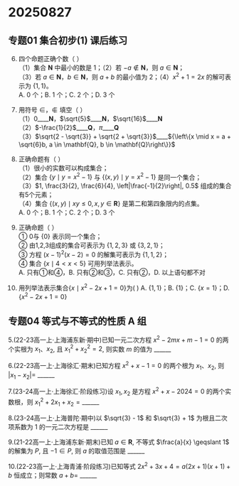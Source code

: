 # 20250827


## 专题01 集合初步(1) 课后练习

6. 四个命题正确个数（   ）  
   （1）集合 $\mathbf{N}$ 中最小的数是 1；（2）若 $-a \notin \mathbf{N}$，则 $a \in \mathbf{N}$；  
   （3）若 $a \in \mathbf{N}$，$b \in \mathbf{N}$，则 $a + b$ 的最小值为 2；（4）$x^2 + 1 = 2x$ 的解可表示为 $\{1, 1\}$。  
   A. $0$ 个；B. $1$ 个；C. $2$ 个；D. $3$ 个  

7. 用符号 $\in$，$\notin$ 填空（   ）  
   （1）$0$\_\_\_\_$\mathbf{N}$，$\sqrt{5}$\_\_\_\_$\mathbf{N}$，$\sqrt{16}$\_\_\_\_$\mathbf{N}$  
   （2）$-\frac{1}{2}$\_\_\_\_$\mathbf{Q}$，$\pi$\_\_\_\_$\mathbf{Q}$  
   （3）$\sqrt{2 - \sqrt{3}} + \sqrt{2 + \sqrt{3}}$\_\_\_\_${\left\{x \mid x = a + \sqrt{6}b, a \in \mathbf{Q}, b \in \mathbf{Q}\right\}}$  

8. 正确命题有（   ）  
   （1）很小的实数可以构成集合；  
   （2）集合 $\{y \mid y = x^2 - 1\}$ 与 $\{(x, y) \mid y = x^2 - 1\}$ 是同一个集合；  
   （3）$1, \frac{3}{2}, \frac{6}{4}, \left|\frac{-1}{2}\right|, 0.5$ 组成的集合有5个元素；  
   （4）集合 $\{(x, y) \mid xy \leq 0, x, y \in \mathbf{R}\}$ 是第二和第四象限内的点集。  
   A. $0$ 个；B. $1$ 个；C. $2$ 个；D. $3$ 个  

9. 正确命题（   ）  
   ① 0与 $\{0\}$ 表示同一个集合；  
   ② 由1,2,3组成的集合可表示为 $\{1,2,3\}$ 或 $\{3,2,1\}$；  
   ③ 方程 $(x-1)^2(x-2) = 0$ 的解集可表示为 $\{1,1,2\}$；  
   ④ 集合 $\{x \mid 4 < x < 5\}$ 可用列举法表示。  
   A. 只有①和④，B. 只有②和③，C. 只有②，D. 以上语句都不对  

10. 用列举法表示集合$\{ x \mid x^2 - 2x + 1 = 0 \}$为( )
    A. $\{1,1\}$；B. $\{1\}$；C. $\{x=1\}$；D. $\{x^2 - 2x + 1 = 0\}$

## 专题04 等式与不等式的性质 A 组

5.(22-23高一上·上海浦东新·期中)已知一元二次方程 $x^2 - 2m x + m - 1 = 0$ 的两个实根为 $x_1$、$x_2$, 且 $x_1^2 + x_2^2 = 2$, 则实数 $m$ 的值为 \_\_\_\_\_\_





6.(22-23高一上·上海徐汇·期末)已知方程 $x^2 + x - 1 = 0$ 的两个根为 $x_1$、$x_2$, 则 $|x_1 - x_2| =$ \_\_\_\_\_\_







7.(23-24高一上·上海徐汇·阶段练习)设 $x_1, x_2$ 是方程 $x^2 + x - 2024 = 0$ 的两个实数根，则 $x_1^2 + 2x_1 + x_2 = \_\_\_\_\_\_$








8.(23-24高一上·上海普陀·期中)以 $\sqrt{3} - 1$ 和 $\sqrt{3} + 1$ 为根且二次项系数为 1 的一元二次方程是 \_\_\_\_\_\_








9.(21-22高一上·上海浦东新·期末)已知 $a \in \mathbf{R}$, 不等式 $\frac{a}{x} \geqslant 1$ 的解集为 $P$, 且 $-1 \in P$, 则 $a$ 的取值范围是 \_\_\_\_\_\_











10.(22-23高一上·上海青浦·阶段练习)已知等式 $2x^2 + 3x + 4 = a(2x + 1)(x + 1) + b$ 恒成立；则常数 $a + b =$ \_\_\_\_\_\_